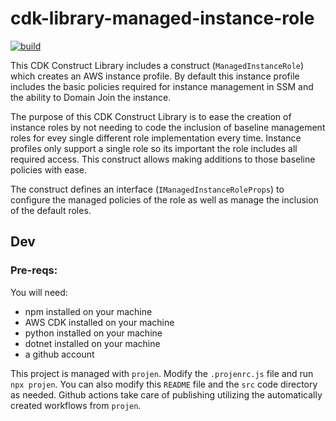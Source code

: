 # cdk-library-managed-instance-role

[![build](https://github.com/RenovoSolutions/cdk-library-managed-instance-role/actions/workflows/build.yml/badge.svg)](https://github.com/RenovoSolutions/cdk-library-managed-instance-role/workflows/build.yml)

This CDK Construct Library includes a construct (`ManagedInstanceRole`) which creates an AWS instance profile. By default this instance profile includes the basic policies required for instance management in SSM and the ability to Domain Join the instance.

The purpose of this CDK Construct Library is to ease the creation of instance roles by not needing to code the inclusion of baseline management roles for evey single different role implementation every time. Instance profiles only support a single role so its important the role includes all required access. This construct allows making additions to those baseline policies with ease.

The construct defines an interface (`IManagedInstanceRoleProps`) to configure the managed policies of the role as well as manage the inclusion of the default roles.

## Dev

### Pre-reqs:

You will need:

- npm installed on your machine
- AWS CDK installed on your machine
- python installed on your machine
- dotnet installed on your machine
- a github account

This project is managed with `projen`. Modify the `.projenrc.js` file and run `npx projen`. You can also modify this `README` file and the `src` code directory as needed. Github actions take care of publishing utilizing the automatically created workflows from `projen`.